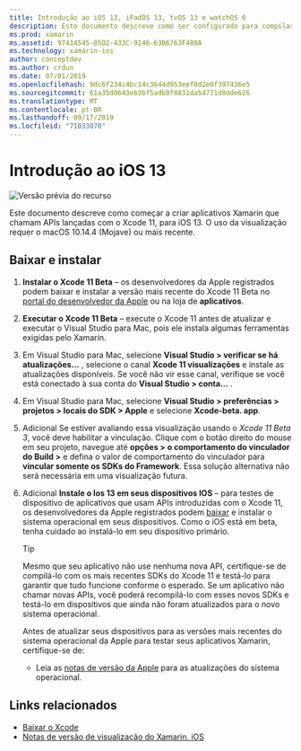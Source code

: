 ```yaml
---
title: Introdução ao iOS 13, iPadOS 13, tvOS 13 e watchOS 6
description: Este documento descreve como ser configurado para compilar aplicativos iOS 13, iPadOS 13, tvOS 13 e watchOS 6 com o Xamarin. Ele discute como baixar o Xcode 11 e atualizar Visual Studio para Mac.
ms.prod: xamarin
ms.assetid: 97414545-85D2-433C-9246-63B6763F488A
ms.technology: xamarin-ios
author: conceptdev
ms.author: crdun
ms.date: 07/01/2019
ms.openlocfilehash: 9dc6f234c4bc14c3644d953eef0d2e0f397436e5
ms.sourcegitcommit: 61a35d0643eb3bf5adb8f8831da54771d8dde626
ms.translationtype: MT
ms.contentlocale: pt-BR
ms.lasthandoff: 09/17/2019
ms.locfileid: "71033070"
---
```

# <a name="get-started-with-ios-13"></a>Introdução ao iOS 13

![Versão prévia do recurso](~/media/shared/preview.png)

Este documento descreve como começar a criar aplicativos Xamarin que chamam APIs lançadas com o Xcode 11, para iOS 13. O uso da visualização requer o macOS 10.14.4 (Mojave) ou mais recente.

## <a name="download-and-install"></a>Baixar e instalar

1. **Instalar o Xcode 11 Beta** – os desenvolvedores da Apple registrados podem baixar e instalar a versão mais recente do Xcode 11 Beta no [portal do desenvolvedor da Apple](https://developer.apple.com/download/) ou na loja de **aplicativos**.

2. **Executar o Xcode 11 Beta** – execute o Xcode 11 antes de atualizar e executar o Visual Studio para Mac, pois ele instala algumas ferramentas exigidas pelo Xamarin.

3. Em Visual Studio para Mac, selecione **Visual Studio > verificar se há atualizações...** , selecione o canal **Xcode 11 visualizações** e instale as atualizações disponíveis. Se você não vir esse canal, verifique se você está conectado à sua conta do **Visual Studio > conta...** .

4. Em Visual Studio para Mac, selecione **Visual Studio > preferências > projetos > locais do SDK > Apple** e selecione **Xcode-beta. app**.

5. Adicional Se estiver avaliando essa visualização usando o _Xcode 11 Beta 3_, você deve habilitar a vinculação. Clique com o botão direito do mouse em seu projeto, navegue até **opções > o comportamento do vinculador do Build >** e defina o valor de comportamento do vinculador para **vincular somente os SDKs do Framework**. Essa solução alternativa não será necessária em uma visualização futura.

6. Adicional **Instale o Ios 13 em seus dispositivos IOS** – para testes de dispositivo de aplicativos que usam APIs introduzidas com o Xcode 11, os desenvolvedores da Apple registrados podem [baixar](https://developer.apple.com/download) e instalar o sistema operacional em seus dispositivos. Como o iOS está em beta, tenha cuidado ao instalá-lo em seu dispositivo primário.

   > [!TIP]
   > Mesmo que seu aplicativo não use nenhuma nova API, certifique-se de compilá-lo com os mais recentes SDKs do Xcode 11 e testá-lo para garantir que tudo funcione conforme o esperado. Se um aplicativo não chamar novas APIs, você poderá recompilá-lo com esses novos SDKs e testá-lo em dispositivos que ainda não foram atualizados para o novo sistema operacional.
   >
   > Antes de atualizar seus dispositivos para as versões mais recentes do sistema operacional da Apple para testar seus aplicativos Xamarin, certifique-se de:
   >
   > - Leia as [notas de versão da Apple](https://developer.apple.com/download/) para as atualizações do sistema operacional.

## <a name="related-links"></a>Links relacionados

- [Baixar o Xcode](https://developer.apple.com/download/)
- [Notas de versão de visualização do Xamarin. iOS](/xamarin/ios/release-notes/12/12.99)
